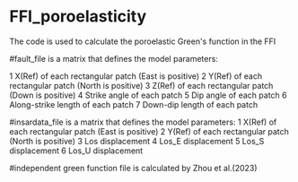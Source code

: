 # FFI_poroelasticity
The code is used to calculate the poroelastic Green's function in the FFI

#fault_file is a matrix that defines the model parameters:

1 X(Ref) of each rectangular patch (East is positive)
2 Y(Ref) of each rectangular patch (North is positive)
3 Z(Ref) of each rectangular patch (Down is positive)
4 Strike angle of each patch
5 Dip angle of each patch
6 Along-strike length of each patch
7 Down-dip length of each patch

#insardata_file is a matrix that defines the model parameters:
1 X(Ref) of each rectangular patch (East is positive)
2 Y(Ref) of each rectangular patch (North is positive)
3 Los displacement
4 Los_E displacement
5 Los_S displacement
6 Los_U displacement

#independent green function file is calculated by Zhou et al.(2023)
